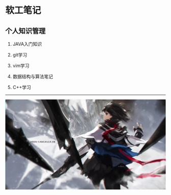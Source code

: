 # 软工笔记

## 个人知识管理

1. JAVA入门知识

2. git学习

3. vim学习

4. 数据结构与算法笔记

5. C++学习

----

![image](https://github.com/Lconfident/Pictures/blob/main/f525a3b4f0d47c28b673a6061716a39.jpg)

